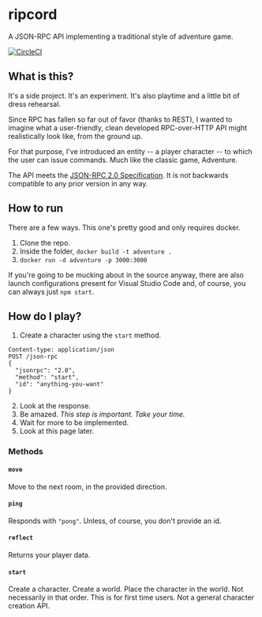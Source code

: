 # ripcord
A JSON-RPC API implementing a traditional style of adventure game.

[![CircleCI](https://circleci.com/gh/kryptx/ripcord.svg?style=svg)](https://circleci.com/gh/kryptx/ripcord)

## What is this?
It's a side project. It's an experiment. It's also playtime and a little bit of dress rehearsal.

Since RPC has fallen so far out of favor (thanks to REST), I wanted to imagine what a user-friendly, clean developed RPC-over-HTTP API might realistically look like, from the ground up.

For that purpose, I've introduced an entity -- a player character -- to which the user can issue commands. Much like the classic game, Adventure.

The API meets the [JSON-RPC 2.0 Specification](http://www.jsonrpc.org/specification). It is not backwards compatible to any prior version in any way.

## How to run
There are a few ways. This one's pretty good and only requires docker.
1. Clone the repo.
10. Inside the folder, `docker build -t adventure .`
20. `docker run -d adventure -p 3000:3000`

If you're going to be mucking about in the source anyway, there are also launch configurations present for Visual Studio Code and, of course, you can always just `npm start`.

## How do I play?
1. Create a character using the `start` method.
```
Content-type: application/json
POST /json-rpc
{
  "jsonrpc": "2.0",
  "method": "start",
  "id": "anything-you-want"
}
```
2. Look at the response.
4. Be amazed. _This step is important. Take your time._
5. Wait for more to be implemented.
8. Look at this page later.

### Methods
#### `move`
Move to the next room, in the provided direction.

#### `ping`
Responds with `"pong"`. Unless, of course, you don't provide an id.

#### `reflect`
Returns your player data.

#### `start`
Create a character. Create a world. Place the character in the world. Not necessarily in that order. This is for first time users. Not a general character creation API.
